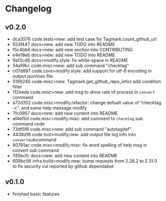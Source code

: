 # Changelog

## v0.2.0

- dca3576 code.tests>new: add test case for Tagmark.count_github_url
- 553f447 docs>new: add new TODO into README
- f5c4bb6 docs>new: add new section into CONTRIBUTING
- e4e18eb docs>new: add new TODO into README
- 9ef2cd6 docs>modify.style: fix white-space in README
- 54a19bc code.misc>new: add sub command "checktag"
- c07d897 code.core>modify.style: add support for utf-8 encoding in output jsonlines file
- 5199240 code.misc>new: Tagmark.get_github_repo_infos add condition filter
- 112eeda code.misc>new: add msg to show rate of process in `convert` command
- a72d352 code.misc>modify.refactor: change defualt value of "checktag -c",  and some help message modify
- 7fc0967 docs>new: add new content into README
- af4ef5d code.misc>modify.misc: add comment to `checktag` sub command code
- 73df5f8 code.misc>new: add sub command "autotagdef"
- 4438d16 code.tool>modify.new: add output file log info into `convert`subcommand
- 80791ac code.misc>modify.misc: fix word spelling of help msg in convert sub command
- 745bcfc docs>new: add new content into README
- 609bc56 infra.build>modify.new: bump requests from 2.28.2 to 2.31.0 to fix security vul reported by github dependabot

## v0.1.0

- finished basic features
